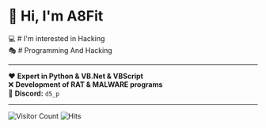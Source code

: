 # 👋 Hi, I'm A8Fit  
💻 # I'm interested in Hacking  
🎭 # Programming And Hacking  

---

❤️ **Expert in Python & VB.Net & VBScript**  
❌ **Development of RAT & MALWARE programs**  
💬 **Discord:** `d5_p`

---

![Visitor Count](https://visitor-badge.glitch.me/badge?page_id=d5-i.d5-i)
![Hits](https://hits.seeyoufarm.com/api/count/incr/badge.svg?url=https://github.com/d5-i/&title=Profile%20Views)
